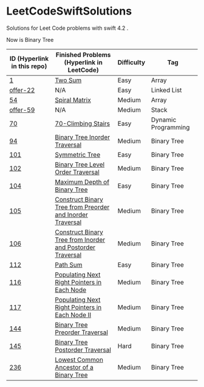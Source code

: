 # LeetCodeSwiftSolutions

Solutions for Leet Code problems with swift 4.2 .

Now is Binary Tree

| ID (Hyperlink in this repo)                                  | Finished Problems (Hyperlink in LeetCode)                    | Difficulty | Tag                 |
| ------------------------------------------------------------ | ------------------------------------------------------------ | ---------- | ------------------- |
| [1](1-two-sum.playground/Contents.swift)                     | [Two Sum](https://leetcode.com/problems/two-sum/)            | Easy       | Array               |
| [offer-22](offer-22-链表中倒数第k个节点.swift)               | N/A                                                          | Easy       | Linked List         |
| [54](054-Spiral-Matrix.swift)                                | [Spiral Matrix](https://leetcode.com/problems/spiral-matrix/) | Medium     | Array               |
| [offer-59](offer-59-队列最大值.swift)                        | N/A                                                          | Medium     | Stack               |
| [70](70-Climbing-Stairs.swift)                               | [70-Climbing Stairs](https://leetcode.com/problems/climbing-stairs/) | Easy       | Dynamic Programming |
| [94](094-Binary-Tree-Inorder-Traversal.swift)                | [Binary Tree Inorder Traversal](https://leetcode.com/problems/binary-tree-inorder-traversal/) | Medium     | Binary Tree         |
| [101](101-Symmetric-Tree.swift)                              | [Symmetric Tree](https://leetcode.com/problems/symmetric-tree/) | Easy       | Binary Tree         |
| [102](102-Binary-Tree-Level-Order-Traversal.swift)           | [Binary Tree Level Order Traversal](https://leetcode.com/problems/binary-tree-level-order-traversal/) | Medium     | Binary Tree         |
| [104](104-Maximum-Depth-of-Binary-Tree.swift)                | [Maximum Depth of Binary Tree](https://leetcode.com/problems/maximum-depth-of-binary-tree/) | Easy       | Binary Tree         |
| [105](105-Construct-Binary-Tree-from-Preorder-and-Inorder-Traversal.swift) | [Construct Binary Tree from Preorder and Inorder Traversal](https://leetcode.com/problems/construct-binary-tree-from-preorder-and-inorder-traversal/) | Medium     | Binary Tree         |
| [106](106-Construct-Binary-Tree-from-Inorder-and-Postorder-Traversal.swift) | [Construct Binary Tree from Inorder and Postorder Traversal](https://leetcode.com/problems/construct-binary-tree-from-inorder-and-postorder-traversal/) | Medium     | Binary Tree         |
| [112](112-Path-Sum.swift)                                    | [Path Sum](https://leetcode.com/problems/path-sum/)          | Easy       | Binary Tree         |
| [116](116-Populating-Next-Right-Pointers-in-Each-Node.swift) | [Populating Next Right Pointers in Each Node](https://leetcode.com/problems/populating-next-right-pointers-in-each-node/) | Medium     | Binary Tree         |
| [117](117-Populating-Next-Right-Pointers-in-Each-Node-II.swift) | [Populating Next Right Pointers in Each Node II](https://leetcode.com/problems/populating-next-right-pointers-in-each-node-ii/) | Medium     | Binary Tree         |
| [144](144-Binary-Tree-Preorder-Traversal.swift)              | [Binary Tree Preorder Traversal](https://leetcode.com/problems/binary-tree-preorder-traversal/) | Medium     | Binary Tree         |
| [145](145-Binary-Tree-Postorder-Traversal.swift)             | [Binary Tree Postorder Traversal](https://leetcode.com/problems/binary-tree-postorder-traversal/) | Hard       | Binary Tree         |
| [236](236-Lowest-Common-Ancestor-of-a-Binary-Tree.swift)     | [Lowest Common Ancestor of a Binary Tree](https://leetcode.com/problems/lowest-common-ancestor-of-a-binary-tree/) | Medium     | Binary Tree         |

